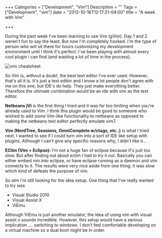+++
Categories = ["Development", "Vim"]
Description = ""
Tags = ["Development", "vim"]
date = "2012-10-16T12:17:21-04:00"
title = "A week with Vim"

+++

During the past week I've been learning to use Vim (gVim). Day 1 and 2 weren't fun to say the least. But now I'm completely hooked. I'm the type of person who will sit there for hours customizing my development environment until I think it's perfect. I've been playing with almost every cool plugin i can find (and wasting a lot of time in the process).

![vim cheatsheet](/images/vim-cheatsheet.png)

So Vim is, without a doubt, the best text editor I've ever used. However, that's all it is. It's just a text editor and I know a lot people don't agree with me on this one, but IDE's do help. They just make everything better. Therefore the ultimate combination would be an ide with vim as the text editor. 

**Netbeans jVi** is the first thing I tried and it was far too limiting when you're already used to Vim. I think this plugin would be good to someone who wished to add some Vim-like functionality to netbeans as opposed to making the netbeans text editor perfectly emulate vim7.

**Vim (NerdTree, Sessions, OmniComplete w/ctags, etc..)** is what I tried next. I wanted to see if I could turn vim into a sort of IDE like setup with plugins. Although I can't give any specific reasons why, I didn't like it...

**EClim (Vim + Eclipse):** I'm not a huge fan of eclipse because it's just too slow. But after finding out about eclim I had to try it out. Basically you can either embed vim into eclipse, or have eclipse running as a daemon and vim connects to it. The results were very nice aside from one thing: it was slow which kind of defeats the purpose of vim.

So atm i'm still looking for the idea setup. One thing that I've really wanted to try was

* Visual Studio 2010
* Visual Assist X
* ViEmu

Although ViEmu is just another emulator, the idea of using vim with visual assist x sounds incredible. However, this setup would have a serious implication .... switching to windows. I don't feel comfortable developing on a virtual machine so a dual boot might be in order.
